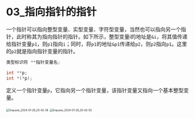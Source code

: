 # 03_指向指针的指针

一个指针可以指向整型变量、实型变量、字符型变量，当然也可以指向另一个指针，此时称其为指向指针的指针。如下所示，整型变量i的地址是`&i`，将其值传递给指针变量`p1`，则`p1`指向`i`；同时，将`p1`的地址`&p1`传递给`p2`，则`p2`指向`p1`。这里的`p2`就是指向指针变量的指针。

```c
类型标识符 **指针变量名; 
```

```c
int **p;
int *(*p);
```

定义一个指针变量`p`，它指向另一个指针变量，该指针变量又指向一个基本整型变量。





<img src="https://cdn.jsdelivr.net/gh/ZL85/ImageBed@main//202401292043343.png" alt="Snipaste_2024-01-29_20-42-38" style="zoom:50%;" />

<img src="https://cdn.jsdelivr.net/gh/ZL85/ImageBed@main//202401292043027.png" alt="Snipaste_2024-01-29_20-42-50" style="zoom:50%;" />

